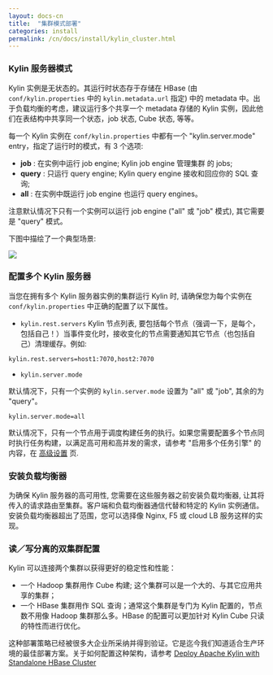 ```yaml
---
layout: docs-cn
title:  "集群模式部署"
categories: install
permalink: /cn/docs/install/kylin_cluster.html
---
```



### Kylin 服务器模式

Kylin 实例是无状态的。其运行时状态存于存储在 HBase (由 `conf/kylin.properties` 中的 `kylin.metadata.url` 指定) 中的 metadata 中。出于负载均衡的考虑，建议运行多个共享一个 metadata 存储的 Kylin 实例，因此他们在表结构中共享同一个状态，job 状态, Cube 状态, 等等。

每一个 Kylin 实例在 `conf/kylin.properties` 中都有一个 "kylin.server.mode" entry，指定了运行时的模式，有 3 个选项: 

 *  **job** : 在实例中运行 job engine; Kylin job engine 管理集群 的 jobs;
 *  **query** : 只运行 query engine; Kylin query engine 接收和回应你的 SQL 查询;
 *  **all** : 在实例中既运行 job engine 也运行 query engines。 

注意默认情况下只有一个实例可以运行 job engine ("all" 或 "job" 模式), 其它需要是 "query" 模式。 

下图中描绘了一个典型场景:

![]( /images/install/kylin_server_modes.png)

### 配置多个 Kylin 服务器

当您在拥有多个 Kylin 服务器实例的集群运行 Kylin 时, 请确保您为每个实例在 `conf/kylin.properties` 中正确的配置了以下属性。

 *  `kylin.rest.servers`
	Kylin 节点列表, 要包括每个节点（强调一下，是每个，包括自己！）当事件变化时，接收变化的节点需要通知其它节点（也包括自己）清理缓存。例如: 

```
kylin.rest.servers=host1:7070,host2:7070
```

 *  `kylin.server.mode`


默认情况下，只有一个实例的 `kylin.server.mode` 设置为 "all" 或 "job", 其余的为 "query"。

```
kylin.server.mode=all
```

默认情况下，只有一个节点用于调度构建任务的执行。如果您需要配置多个节点同时执行任务构建，以满足高可用和高并发的需求，请参考 "启用多个任务引擎" 的内容，在 [高级设置](advance_settings.html) 页.

### 安装负载均衡器

为确保 Kylin 服务器的高可用性, 您需要在这些服务器之前安装负载均衡器, 让其将传入的请求路由至集群。客户端和负载均衡器通信代替和特定的 Kylin 实例通信。安装负载均衡器超出了范围，您可以选择像 Nginx, F5 或 cloud LB 服务这样的实现。
	
### 读／写分离的双集群配置

Kylin 可以连接两个集群以获得更好的稳定性和性能：

 * 一个 Hadoop 集群用作 Cube 构建; 这个集群可以是一个大的、与其它应用共享的集群；
 * 一个 HBase 集群用作 SQL 查询；通常这个集群是专门为 Kylin 配置的，节点数不用像 Hadoop 集群那么多。HBase 的配置可以更加针对 Kylin Cube 只读的特性而进行优化。  

这种部署策略已经被很多大企业所采纳并得到验证。它是迄今我们知道适合生产环境的最佳部署方案。关于如何配置这种架构，请参考 [Deploy Apache Kylin with Standalone HBase Cluster](/blog/2016/06/10/standalone-hbase-cluster/)